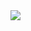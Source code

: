 <img src="https://github.com/csw9261/JavaORMStandardJPAProgramming/assets/28698610/63eb98c4-cf75-4d26-9521-242e4bd143e9"> 
